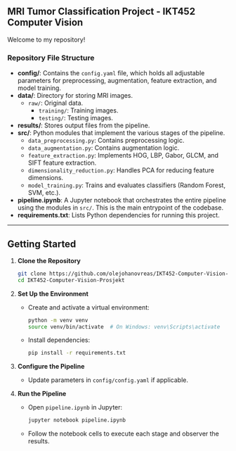 ## MRI Tumor Classification Project - IKT452 Computer Vision

Welcome to my repository!

### Repository File Structure


- **config/**: Contains the `config.yaml` file, which holds all adjustable parameters for preprocessing, augmentation, feature extraction, and model training.  
- **data/**: Directory for storing MRI images.  
  - `raw/`: Original data.
    - `training/`: Training images.  
    - `testing/`: Testing images.  
- **results/**: Stores output files from the pipeline.  
- **src/**: Python modules that implement the various stages of the pipeline.  
  - `data_preprocessing.py`: Contains preprocessing logic.
  - `data_augmentation.py`: Contains augmentation logic.
  - `feature_extraction.py`: Implements HOG, LBP, Gabor, GLCM, and SIFT feature extraction.
  - `dimensionality_reduction.py`: Handles PCA for reducing feature dimensions.
  - `model_training.py`: Trains and evaluates classifiers (Random Forest, SVM, etc.).
- **pipeline.ipynb**: A Jupyter notebook that orchestrates the entire pipeline using the modules in `src/`. This is the main entrypoint of the codebase.
- **requirements.txt**: Lists Python dependencies for running this project.

---

## Getting Started

1. **Clone the Repository**  
   ```bash
   git clone https://github.com/olejohanovreas/IKT452-Computer-Vision-Prosjekt.git
   cd IKT452-Computer-Vision-Prosjekt
   ```

2. **Set Up the Environment**  
   - Create and activate a virtual environment:  
     ```bash
     python -m venv venv
     source venv/bin/activate  # On Windows: venv\Scripts\activate
     ```
   - Install dependencies:  
     ```bash
     pip install -r requirements.txt
     ```

3. **Configure the Pipeline**  
   - Update parameters in `config/config.yaml` if applicable.

4. **Run the Pipeline**  
   - Open `pipeline.ipynb` in Jupyter:  
     ```bash
     jupyter notebook pipeline.ipynb
     ```
   - Follow the notebook cells to execute each stage and observer the results.
